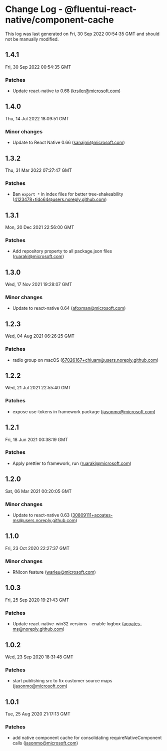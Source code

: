 # Change Log - @fluentui-react-native/component-cache

This log was last generated on Fri, 30 Sep 2022 00:54:35 GMT and should not be manually modified.

<!-- Start content -->

## 1.4.1

Fri, 30 Sep 2022 00:54:35 GMT

### Patches

- Update react-native to 0.68 (krsiler@microsoft.com)

## 1.4.0

Thu, 14 Jul 2022 18:09:51 GMT

### Minor changes

- Update to React Native 0.66 (sanajmi@microsoft.com)

## 1.3.2

Thu, 31 Mar 2022 07:27:47 GMT

### Patches

- Ban `export *` in index files for better tree-shakeability (4123478+tido64@users.noreply.github.com)

## 1.3.1

Mon, 20 Dec 2021 22:56:00 GMT

### Patches

- Add repository property to all package.json files (ruaraki@microsoft.com)

## 1.3.0

Wed, 17 Nov 2021 19:28:07 GMT

### Minor changes

- Update to react-native 0.64 (afoxman@microsoft.com)

## 1.2.3

Wed, 04 Aug 2021 06:26:25 GMT

### Patches

- radio group on macOS (67026167+chiuam@users.noreply.github.com)

## 1.2.2

Wed, 21 Jul 2021 22:55:40 GMT

### Patches

- expose use-tokens in framework package (jasonmo@microsoft.com)

## 1.2.1

Fri, 18 Jun 2021 00:38:19 GMT

### Patches

- Apply prettier to framework, run (ruaraki@microsoft.com)

## 1.2.0

Sat, 06 Mar 2021 00:20:05 GMT

### Minor changes

- Update to react-native 0.63 (30809111+acoates-ms@users.noreply.github.com)

## 1.1.0

Fri, 23 Oct 2020 22:27:37 GMT

### Minor changes

- RNIcon feature (warleu@microsoft.com)

## 1.0.3

Fri, 25 Sep 2020 19:21:43 GMT

### Patches

- Update react-native-win32 versions - enable logbox (acoates-ms@noreply.github.com)

## 1.0.2

Wed, 23 Sep 2020 18:31:48 GMT

### Patches

- start publishing src to fix customer source maps (jasonmo@microsoft.com)

## 1.0.1

Tue, 25 Aug 2020 21:17:13 GMT

### Patches

- add native component cache for consolidating requireNativeComponent calls (jasonmo@microsoft.com)
